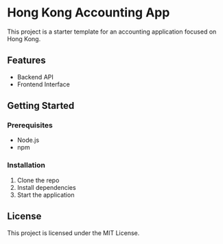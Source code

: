# Hong Kong Accounting App

This project is a starter template for an accounting application focused on Hong Kong.

## Features
- Backend API
- Frontend Interface

## Getting Started

### Prerequisites
- Node.js
- npm

### Installation
1. Clone the repo
2. Install dependencies
3. Start the application

## License
This project is licensed under the MIT License.